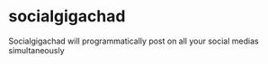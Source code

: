 # socialgigachad
Socialgigachad will programmatically post on all your social medias simultaneously 
